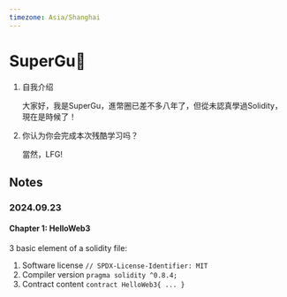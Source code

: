 ```yaml
---
timezone: Asia/Shanghai
---
```


# SuperGu🐧

1. 自我介绍

   大家好，我是SuperGu，進幣圈已差不多八年了，但從未認真學過Solidity，現在是時候了！

2. 你认为你会完成本次残酷学习吗？

   當然，LFG!
   
## Notes

<!-- Content_START -->

### 2024.09.23

#### Chapter 1: HelloWeb3

3 basic element of a solidity file:

1. Software license `// SPDX-License-Identifier: MIT`
2. Compiler version `pragma solidity ^0.8.4;`
3. Contract content `contract HelloWeb3{ ... }`

<!-- Content_END -->
